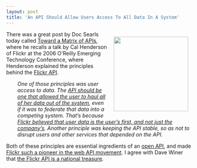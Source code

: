 ```yaml
---
layout: post
title: 'An API Should Allow Users Access To All Data In A System'
---
```

<p><a title="Flickr APII" href="http://www.flickr.com/services/api/"><img style="padding: 15px;" src="https://s3.amazonaws.com/kinlane-productions/flickr.jpg" alt="" width="200" align="right" /></a></p>
<p>There was a great post by Doc Searls today called <a href="http://blogs.law.harvard.edu/vrm/2012/12/16/toward-a-matrix-of-apis/">Toward a Matrix of APIs</a>, where he recalls a talk by Cal Henderson of Flickr at the 2006 O&rsquo;Reilly Emerging Technology Conference, where Henderson explained the principles behind the <a title="Flickr API" href="http://www.flickr.com/services/api/">Flickr API</a>.</p>
<p style="padding-left: 30px;"><em>One of those principles was user access to data.   The <span style="text-decoration: underline;">API should be one that allowed the user to haul all of her data out of the system</span>, even if it was to federate that data into a competing system. That&rsquo;s because <span style="text-decoration: underline;">Flickr believed that user data is the user&rsquo;s first, and not just the company&rsquo;s</span>.  Another principle was keeping the API stable, so as not to disrupt users and other services that depended on the API.</em></p>
<p>Both of these principles are essential ingredients of an <a title="open API" href="/2012/05/30/public-api-vs-open-api/">open API</a>, and made <a href="http://blog.apievangelist.com/2011/02/09/history-of-apis-flickr-api/">Flickr such a pioneer in the web API movement</a>.  I agree with Dave Winer that <a title="the Flickr API is a national treasure" href="http://threads2.scripting.com/2012/december/aNationalTreasure">the Flickr API is a national treasure</a>.</p>